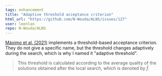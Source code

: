 ```yaml
---
tags: enhancement
title: "Adaptive threshold acceptance criterion"
html_url: "https://github.com/N-Wouda/ALNS/issues/127"
user: leonlan
repo: N-Wouda/ALNS
---
```


[Máximo et al. (2021)](https://arxiv.org/abs/2012.11021v1) implements a threshold-based acceptance criterion. They do not give a specific name, but the threshold changes adaptively during the search, which is why I named it "adaptive threshold". 

>This threshold is calculated according to the average quality of the solutions obtained after the local search, which is denoted by $\bar{f}$.